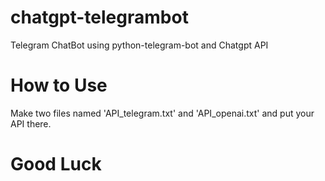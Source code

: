 # chatgpt-telegrambot
Telegram ChatBot using python-telegram-bot and Chatgpt API
# How to Use
Make two files named 'API_telegram.txt' and 'API_openai.txt' and put your API there.

# Good Luck
